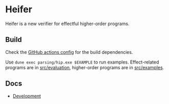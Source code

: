 # Heifer

Heifer is a new verifier for effectful higher-order programs.

## Build

Check the [GitHub actions config](.github/workflows/main.yml) for the build dependencies.

Use `dune exec parsing/hip.exe $EXAMPLE` to run examples. Effect-related programs are in [src/evaluation](src/evaluation), higher-order programs are in [src/examples](src/examples).

## Docs

- [Development](docs/dev.md)
